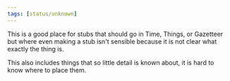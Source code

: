 ```yaml
---
tags: [status/unknown]
---
```


This is a good place for stubs that should go in Time, Things, or Gazetteer but where even making a stub isn't sensible because it is not clear what exactly the thing is.

This also includes things that so little detail is known about, it is hard to know where to place them. 